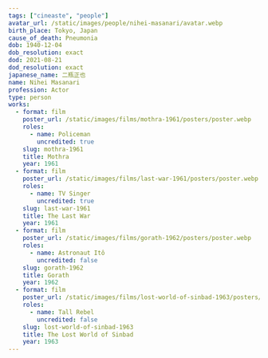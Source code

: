 ```yaml
---
tags: ["cineaste", "people"]
avatar_url: /static/images/people/nihei-masanari/avatar.webp
birth_place: Tokyo, Japan
cause_of_death: Pneumonia
dob: 1940-12-04
dob_resolution: exact
dod: 2021-08-21
dod_resolution: exact
japanese_name: 二瓶正也
name: Nihei Masanari
profession: Actor
type: person
works:
  - format: film
    poster_url: /static/images/films/mothra-1961/posters/poster.webp
    roles:
      - name: Policeman
        uncredited: true
    slug: mothra-1961
    title: Mothra
    year: 1961
  - format: film
    poster_url: /static/images/films/last-war-1961/posters/poster.webp
    roles:
      - name: TV Singer
        uncredited: true
    slug: last-war-1961
    title: The Last War
    year: 1961
  - format: film
    poster_url: /static/images/films/gorath-1962/posters/poster.webp
    roles:
      - name: Astronaut Itô
        uncredited: false
    slug: gorath-1962
    title: Gorath
    year: 1962
  - format: film
    poster_url: /static/images/films/lost-world-of-sinbad-1963/posters/poster.webp
    roles:
      - name: Tall Rebel
        uncredited: false
    slug: lost-world-of-sinbad-1963
    title: The Lost World of Sinbad
    year: 1963
---
```

